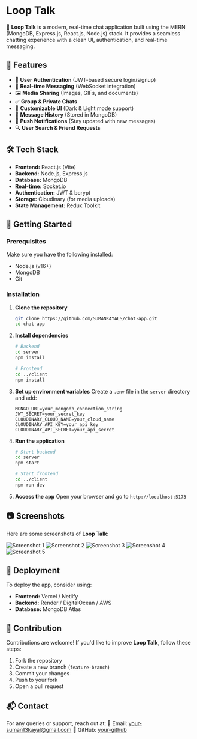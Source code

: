 # Loop Talk

🚀 **Loop Talk** is a modern, real-time chat application built using the MERN (MongoDB, Express.js, React.js, Node.js) stack. It provides a seamless chatting experience with a clean UI, authentication, and real-time messaging.

## 🌟 Features

- 🔐 **User Authentication** (JWT-based secure login/signup)
- 📡 **Real-time Messaging** (WebSocket integration)
- 🖼️ **Media Sharing** (Images, GIFs, and documents)
- ✅ **Group & Private Chats**
- 🎨 **Customizable UI** (Dark & Light mode support)
- 📜 **Message History** (Stored in MongoDB)
- 🔔 **Push Notifications** (Stay updated with new messages)
- 🔍 **User Search & Friend Requests**

## 🛠️ Tech Stack

- **Frontend:** React.js (Vite)
- **Backend:** Node.js, Express.js
- **Database:** MongoDB
- **Real-time:** Socket.io
- **Authentication:** JWT & bcrypt
- **Storage:** Cloudinary (for media uploads)
- **State Management:** Redux Toolkit

## 🚀 Getting Started

### Prerequisites
Make sure you have the following installed:
- Node.js (v16+)
- MongoDB
- Git

### Installation

1. **Clone the repository**
   ```sh
   git clone https://github.com/SUMANKAYALS/chat-app.git
   cd chat-app
   ```

2. **Install dependencies**
   ```sh
   # Backend
   cd server
   npm install
   
   # Frontend
   cd ../client
   npm install
   ```

3. **Set up environment variables**
   Create a `.env` file in the `server` directory and add:
   ```env
   MONGO_URI=your_mongodb_connection_string
   JWT_SECRET=your_secret_key
   CLOUDINARY_CLOUD_NAME=your_cloud_name
   CLOUDINARY_API_KEY=your_api_key
   CLOUDINARY_API_SECRET=your_api_secret
   ```

4. **Run the application**
   ```sh
   # Start backend
   cd server
   npm start
   
   # Start frontend
   cd ../client
   npm run dev
   ```

5. **Access the app**
   Open your browser and go to `http://localhost:5173`

## 📷 Screenshots

Here are some screenshots of **Loop Talk**:

![Screenshot 1](./screenshots/look4.PNG)
![Screenshot 2](./screenshots/look5.PNG)
![Screenshot 3](./screenshots/look6.PNG)
![Screenshot 4](./screenshots/look7.PNG)
![Screenshot 5](./screenshots/look8.PNG)

## 🚀 Deployment

To deploy the app, consider using:
- **Frontend:** Vercel / Netlify
- **Backend:** Render / DigitalOcean / AWS
- **Database:** MongoDB Atlas

## 🤝 Contribution

Contributions are welcome! If you'd like to improve **Loop Talk**, follow these steps:
1. Fork the repository
2. Create a new branch (`feature-branch`)
3. Commit your changes
4. Push to your fork
5. Open a pull request

## 📬 Contact

For any queries or support, reach out at:
📧 Email: your-suman13kayal@gmail.com
🐙 GitHub: [your-github](https://github.com/SUMANKAYALS)

